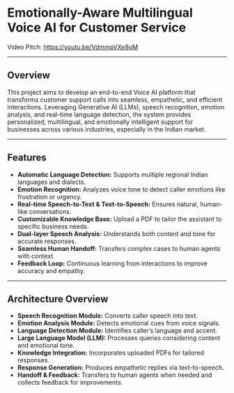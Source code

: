 # Emotionally-Aware Multilingual Voice AI for Customer Service

Video Pitch: https://youtu.be/VdmmpVXe8oM

---

## Overview
This project aims to develop an end-to-end Voice AI platform that transforms customer support calls into seamless, empathetic, and efficient interactions. Leveraging Generative AI (LLMs), speech recognition, emotion analysis, and real-time language detection, the system provides personalized, multilingual, and emotionally intelligent support for businesses across various industries, especially in the Indian market.

---

## Features
- **Automatic Language Detection:** Supports multiple regional Indian languages and dialects.
- **Emotion Recognition:** Analyzes voice tone to detect caller emotions like frustration or urgency.
- **Real-time Speech-to-Text & Text-to-Speech:** Ensures natural, human-like conversations.
- **Customizable Knowledge Base:** Upload a PDF to tailor the assistant to specific business needs.
- **Dual-layer Speech Analysis:** Understands both content and tone for accurate responses.
- **Seamless Human Handoff:** Transfers complex cases to human agents with context.
- **Feedback Loop:** Continuous learning from interactions to improve accuracy and empathy.

---

## Architecture Overview
- **Speech Recognition Module:** Converts caller speech into text.
- **Emotion Analysis Module:** Detects emotional cues from voice signals.
- **Language Detection Module:** Identifies caller’s language and accent.
- **Large Language Model (LLM):** Processes queries considering content and emotional tone.
- **Knowledge Integration:** Incorporates uploaded PDFs for tailored responses.
- **Response Generation:** Produces empathetic replies via text-to-speech.
- **Handoff & Feedback:** Transfers to human agents when needed and collects feedback for improvements.
